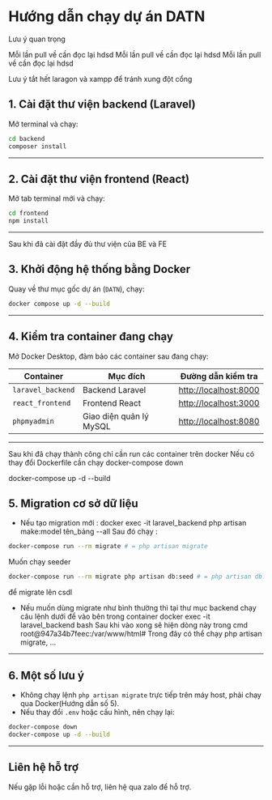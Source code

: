 
# Hướng dẫn chạy dự án DATN
Lưu ý quan trọng

Mỗi lần pull về cần đọc lại hdsd
Mỗi lần pull về cần đọc lại hdsd
Mỗi lần pull về cần đọc lại hdsd

Lưu ý tắt hết laragon và xampp để tránh xung đột cổng
## 1. Cài đặt thư viện backend (Laravel)

Mở terminal và chạy:

```bash
cd backend
composer install
```

---

## 2. Cài đặt thư viện frontend (React)

Mở tab terminal mới và chạy:

```bash
cd frontend
npm install
```

---
Sau khi đã cài đặt đầy đủ thư viện của BE và FE
## 3. Khởi động hệ thống bằng Docker

Quay về thư mục gốc dự án (`DATN`), chạy:

```bash
docker compose up -d --build

```

---

## 4. Kiểm tra container đang chạy

Mở Docker Desktop, đảm bảo các container sau đang chạy:

| Container          | Mục đích               | Đường dẫn kiểm tra                 |
|--------------------|------------------------|----------------------------------|
| `laravel_backend`  | Backend Laravel        | [http://localhost:8000](http://localhost:8000) |
| `react_frontend`   | Frontend React         | [http://localhost:3000](http://localhost:3000) |
| `phpmyadmin`       | Giao diện quản lý MySQL| [http://localhost:8080](http://localhost:8080) |

---
Sau khi đã chạy thành công chỉ cần run các container trên docker
Nếu có thay đổi Dockerfile cần chạy
docker-compose down

docker-compose up -d --build
## 5. Migration cơ sở dữ liệu

- Nếu tạo migration mới :
docker exec -it laravel_backend php artisan make:model tên_bảng --all
Sau đó chạy :
```bash
docker-compose run --rm migrate # = php artisan migrate
```

Muốn chạy seeder
```bash
docker-compose run --rm migrate php artisan db:seed # = php artisan db:seed
```
để migrate lên csdl
- Nếu muốn dùng migrate như bình thường thì tại thư mục backend chạy câu lệnh dưới để vào bên trong container
docker exec -it laravel_backend bash
Sau khi vào xong sẽ hiện dòng này trong cmd
root@947a34b7feec:/var/www/html# 
Trong đây có thể chạy php artisan migrate, ...

---

## 6. Một số lưu ý

- Không chạy lệnh `php artisan migrate` trực tiếp trên máy host, phải chạy qua Docker(Hướng dẫn số 5).
- Nếu thay đổi `.env` hoặc cấu hình, nên chạy lại:

```bash
docker-compose down
docker-compose up -d --build
```

---

## Liên hệ hỗ trợ

Nếu gặp lỗi hoặc cần hỗ trợ, liên hệ qua zalo để hỗ trợ.
